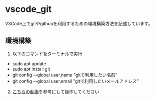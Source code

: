 # vscode_git

VSCode上でgitやgithubを利用するための環境構築方法を記述しています。


## 環境構築
1. 以下のコマンドをターミナルで実行
  - sudo apt update
  - sudo apt install git
  - git config --global user.name "gitで利用したい名前"
  - git config --global user.email "gitで利用したいメールアドレス"
2. [こちらの動画](https://www.youtube.com/watch?v=vMZ0C06soxA)を参考にして操作してください
